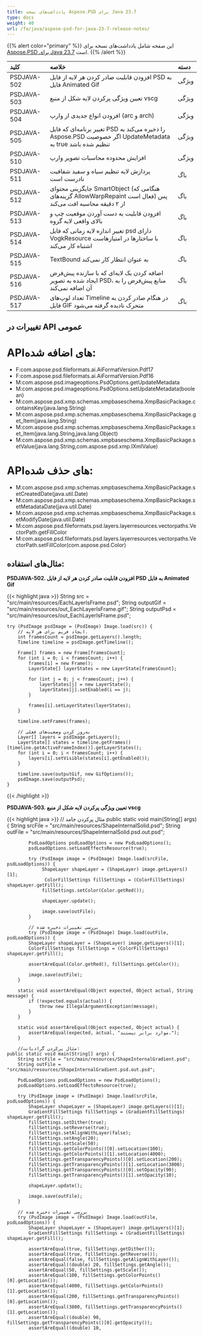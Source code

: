 ```yaml
---
title: یادداشت‌های نسخه Aspose.PSD برای Java 23.7
type: docs
weight: 40
url: /fa/java/aspose-psd-for-java-23-7-release-notes/
---
```


{{% alert color="primary" %}} این صفحه شامل یادداشت‌های نسخه برای [Aspose.PSD برای Java 23.7](https://downloads.aspose.com/psd/java/new-releases/aspose.psd-for-java-23.7/) است. {{% /alert %}}

| **کلید**   | **خلاصه**                                                                                                                                       | **دسته** |
|:------------|:-------------------------------------------------------------------------------------------------------------------------------------------------|:-------------|
| PSDJAVA-502 | افزودن قابلیت صادر کردن هر لایه از فایل PSD به فایل Animated Gif               | ویژگی |
| PSDJAVA-503 | تعیین ویژگی پرکردن لایه شکل از منبع vscg                                                       | ویژگی |
| PSDJAVA-504 | افزودن انواع جدیدی از وارپ (arc و arch)                                                          | ویژگی |
| PSDJAVA-505 | تغییر برنامه‌ای که فایل PSD را ذخیره می‌کند به Aspose.PSD اگر خصوصیت UpdateMetadata به true تنظیم شده باشد | ویژگی |
| PSDJAVA-510 | افزایش محدوده محاسبات تصویر وارپ                                                               | ویژگی |
| PSDJAVA-511 | پردازش لایه تنظیم سیاه و سفید شفافیت نادرست است                                              | باگ     |
| PSDJAVA-512 | جایگزینی محتوای SmartObject (هنگامی که گزینه‌های AllowWarpRepaint فعال است) پس از ۲ دقیقه محاسبه افت می‌کند | باگ     |
| PSDJAVA-513 | افزودن قابلیت به دست آوردن موقعیت چپ و بالای واقعی لایه گروه                                             | باگ     |
| PSDJAVA-514 | تغییر اندازه لایه زمانی که فایل psd دارای VogkResource با ساختارها در امتیازهاست اشتباه کار می‌کند  | باگ     |
| PSDJAVA-515 | TextBound به عنوان انتظار کار نمی‌کند                                                          | باگ     |
| PSDJAVA-516 | اضافه کردن یک لایه‌ای که با سازنده پیش‌فرض ایجاد شده به تصویر PSD، منابع پیش‌فرض را به آن اضافه نمی‌کند  | باگ     |
| PSDJAVA-517 | تعداد لوپ‌های Timeline در هنگام صادر کردن به فایل GIF متحرک نادیده گرفته می‌شود  | باگ     |

## **تغییرات در API عمومی**
# **API‌های اضافه شده:**

- F:com.aspose.psd.fileformats.ai.AiFormatVersion.Pdf17
- F:com.aspose.psd.fileformats.ai.AiFormatVersion.Pdf16
- M:com.aspose.psd.imageoptions.PsdOptions.getUpdateMetadata
- M:com.aspose.psd.imageoptions.PsdOptions.setUpdateMetadata(boolean)
- M:com.aspose.psd.xmp.schemas.xmpbaseschema.XmpBasicPackage.containsKey(java.lang.String)
- M:com.aspose.psd.xmp.schemas.xmpbaseschema.XmpBasicPackage.get_Item(java.lang.String)
- M:com.aspose.psd.xmp.schemas.xmpbaseschema.XmpBasicPackage.set_Item(java.lang.String,java.lang.Object)
- M:com.aspose.psd.xmp.schemas.xmpbaseschema.XmpBasicPackage.setValue(java.lang.String,com.aspose.psd.xmp.IXmlValue)

# **API‌های حذف شده:**

- M:com.aspose.psd.xmp.schemas.xmpbaseschema.XmpBasicPackage.setCreatedDate(java.util.Date)
- M:com.aspose.psd.xmp.schemas.xmpbaseschema.XmpBasicPackage.setMetadataDate(java.util.Date)
- M:com.aspose.psd.xmp.schemas.xmpbaseschema.XmpBasicPackage.setModifyDate(java.util.Date)
- M:com.aspose.psd.fileformats.psd.layers.layerresources.vectorpaths.VectorPath.getFillColor
- M:com.aspose.psd.fileformats.psd.layers.layerresources.vectorpaths.VectorPath.setFillColor(com.aspose.psd.Color)

## **مثال‌های استفاده:**

**PSDJAVA-502. افزودن قابلیت صادر کردن هر لایه از فایل PSD به فایل Animated Gif**

{{< highlight java >}}
    String src = "src/main/resources/EachLayerIsFrame.psd";
    String outputGif = "src/main/resources/out_EachLayerIsFrame.gif";
    String outputPsd = "src/main/resources/out_EachLayerIsFrame.psd";

    try (PsdImage psdImage = (PsdImage) Image.load(src)) {
        // ایجاد فریم برای هر لایه.
        int framesCount = psdImage.getLayers().length;
        Timeline timeline = psdImage.getTimeline();

        Frame[] frames = new Frame[framesCount];
        for (int i = 0; i < framesCount; i++) {
            frames[i] = new Frame();
            LayerState[] layerStates = new LayerState[framesCount];

            for (int j = 0; j < framesCount; j++) {
                layerStates[j] = new LayerState();
                layerStates[j].setEnabled(i == j);
            }

            frames[i].setLayerStates(layerStates);
        }

        timeline.setFrames(frames);

        // به‌روز کردن وضعیت‌های فعلی
        Layer[] layers = psdImage.getLayers();
        LayerState[] states = timeline.getFrames()[timeline.getActiveFrameIndex()].getLayerStates();
        for (int i = 0; i < framesCount; i++) {
            layers[i].setVisible(states[i].getEnabled());
        }

        timeline.save(outputGif, new GifOptions());
        psdImage.save(outputPsd);
    }
{{< /highlight >}} 

**PSDJAVA-503. تعیین ویژگی پرکردن لایه شکل از منبع vscg**

{{< highlight java >}}
        // مثال پرکردن جامد
        public static void main(String[] args) {
            String srcFile = "src/main/resources/ShapeInternalSolid.psd";
            String outFile = "src/main/resources/ShapeInternalSolid.psd.out.psd";

            PsdLoadOptions psdLoadOptions = new PsdLoadOptions();
            psdLoadOptions.setLoadEffectsResource(true);

            try (PsdImage image = (PsdImage) Image.load(srcFile, psdLoadOptions)) {
                 ShapeLayer shapeLayer = (ShapeLayer) image.getLayers()[1];
                  ColorFillSettings fillSettings = (ColorFillSettings) shapeLayer.getFill();
                 fillSettings.setColor(Color.getRed());

                 shapeLayer.update();

                 image.save(outFile);
            }

            // بررسی تغییرات ذخیره شده
            try (PsdImage image = (PsdImage) Image.load(outFile, psdLoadOptions)) {
            ShapeLayer shapeLayer = (ShapeLayer) image.getLayers()[1];
            ColorFillSettings fillSettings = (ColorFillSettings) shapeLayer.getFill();

            assertAreEqual(Color.getRed(), fillSettings.getColor());

            image.save(outFile);
        }

        static void assertAreEqual(Object expected, Object actual, String message) {
            if (!expected.equals(actual)) {
                throw new IllegalArgumentException(message);
            }
        }

        static void assertAreEqual(Object expected, Object actual) {
            assertAreEqual(expected, actual, "موارد برابر نیستند.");
        }

        //مثال پرکردن گرادیانت:
    public static void main(String[] args) {
        String srcFile = "src/main/resources/ShapeInternalGradient.psd";
        String outFile = "src/main/resources/ShapeInternalGradient.psd.out.psd";

        PsdLoadOptions psdLoadOptions = new PsdLoadOptions();
        psdLoadOptions.setLoadEffectsResource(true);

        try (PsdImage image = (PsdImage) Image.load(srcFile, psdLoadOptions)) {
            ShapeLayer shapeLayer = (ShapeLayer) image.getLayers()[1];
            GradientFillSettings fillSettings = (GradientFillSettings) shapeLayer.getFill();
            fillSettings.setDither(true);
            fillSettings.setReverse(true);
            fillSettings.setAlignWithLayer(false);
            fillSettings.setAngle(20);
            fillSettings.setScale(50);
            fillSettings.getColorPoints()[0].setLocation(100);
            fillSettings.getColorPoints()[1].setLocation(4000);
            fillSettings.getTransparencyPoints()[0].setLocation(200);
            fillSettings.getTransparencyPoints()[1].setLocation(3800);
            fillSettings.getTransparencyPoints()[0].setOpacity(90);
            fillSettings.getTransparencyPoints()[1].setOpacity(10);

            shapeLayer.update();

            image.save(outFile);
        }

        // بررسی تغییرات ذخیره شده
        try (PsdImage image = (PsdImage) Image.load(outFile, psdLoadOptions)) {
            ShapeLayer shapeLayer = (ShapeLayer) image.getLayers()[1];
            GradientFillSettings fillSettings = (GradientFillSettings) shapeLayer.getFill();

            assertAreEqual(true, fillSettings.getDither());
            assertAreEqual(true, fillSettings.getReverse());
            assertAreEqual(false, fillSettings.getAlignWithLayer());
            assertAreEqual((double) 20, fillSettings.getAngle());
            assertAreEqual(50, fillSettings.getScale());
            assertAreEqual(100, fillSettings.getColorPoints()[0].getLocation());
            assertAreEqual(4000, fillSettings.getColorPoints()[1].getLocation());
            assertAreEqual(200, fillSettings.getTransparencyPoints()[0].getLocation());
            assertAreEqual(3800, fillSettings.getTransparencyPoints()[1].getLocation());
            assertAreEqual((double) 90, fillSettings.getTransparencyPoints()[0].getOpacity());
            assertAreEqual((double) 10,